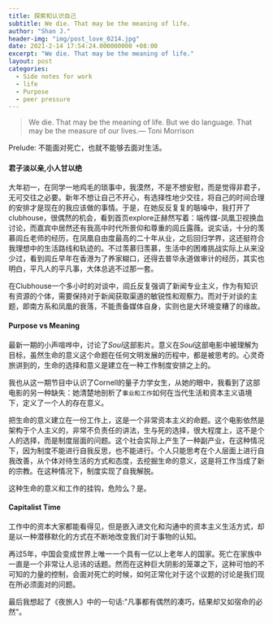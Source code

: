 ```yaml
---
title: 探索和认识自己 
subtitle: We die. That may be the meaning of life.
author: "Shan J."
header-img: "img/post_love_0214.jpg"
date: 2021-2-14 17:54:24.000000000 +08:00
excerpt: "We die. That may be the meaning of life."
layout: post
categories:
  - Side notes for work
  - life
  - Purpose
  - peer pressure
---
```


> We die. That may be the meaning of life. But we do language. That may be the measure of our lives.— Toni Morrison

Prelude: 不能面对死亡，也就不能够去面对生活。

#### **君子淡以亲,小人甘以绝**

大年初一，在同学一地鸡毛的琐事中，我漠然，不是不想安慰，而是觉得非君子，无可交往之必要。新年不想让自己不开心，有选择性地少交往，将自己的时间合理的安排才是现在的我应该做的事情。于是，在她反反复复的聒噪中，我打开了clubhouse，很偶然的机会，看到首页explore正赫然写着：端传媒-凤凰卫视换血讨论，而嘉宾中居然还有我高中时代所景仰和尊重的闾丘露薇。说实话，十分的羡慕闾丘老师的经历，在凤凰自由度最高的二十年从业，之后回归学界，这还挺符合我理想中的生活路线和轨迹的。不过羡慕归羡慕，生活中的困难挑战实际上从来没少过，看到闾丘早年在香港为了养家糊口，还得去普华永道做审计的经历，其实也明白，平凡人的平凡事，大体总逃不过那一套。

在Clubhouse一个多小时的对谈中，闾丘反复强调了新闻专业主义，作为有知识有资源的个体，需要保持对于新闻获取渠道的敏锐性和观察力。而对于对谈的主题，即南方系和凤凰的衰落，不能责备媒体自身，实则也是大环境变糟了的缘故。


#### **Purpose vs Meaning**

最新一期的小声喧哗中，讨论了*Soul*这部影片。意义在*Soul*这部电影中被理解为目标，虽然生命的意义这个命题在任何文明发展的历程中，都是被思考的。心灵奇旅讲到的，生命的选择和意义是建立在一种工作制度安排之上的。

我也从这一期节目中认识了Cornell的量子力学女生，从她的眼中，我看到了这部电影的另一种缺失：她清楚地剖析了`事业和工作`如何在当代生活和资本主义语境下，定义了一个人的存在意义。

把生命的意义建立在一份工作上，这是一个非常资本主义的命题。这个电影依然是架构于个人主义的，非常不负责任的讲法，生与死的选择，很大程度上，这不是个人的选择，而是制度层面的问题。这个社会实际上产生了一种副产业，在这种情况下，因为制度不能进行自我反思，也不能进行。个人只能思考在个人层面上进行自我改善，从个体对待生活的方式和态度，去挖掘生命的意义，这是将工作当成了新的宗教。在这种情况下，制度实现了自我解脱。

这种生命的意义和工作的挂钩，危险么？是。

#### **Capitalist Time**

工作中的资本大家都能看得见，但是嵌入进文化和沟通中的资本主义生活方式，却是以一种潜移默化的方式在不断地改变我们对于事物的认知。

再过5年，中国会变成世界上唯一一个具有一亿以上老年人的国家。死亡在家族中一直是一个非常让人忌讳的话题。然而在这种巨大阴影的笼罩之下，这种可怕的不可知的力量的控制，会面对死亡的时候，如何正常化对于这个议题的讨论是我们现在所必须面对的问题。

最后我想起了《夜旅人》中的一句话:"凡事都有偶然的凑巧，结果却又如宿命的必然"。
